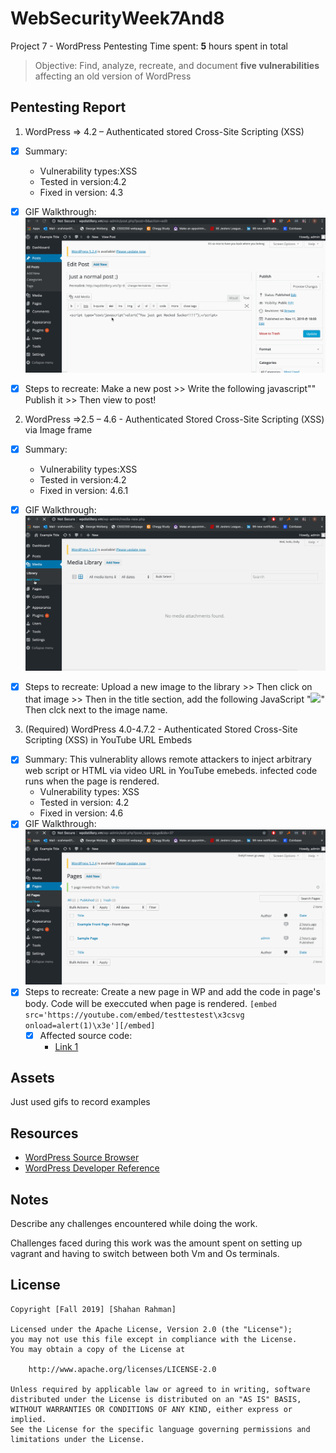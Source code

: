 # WebSecurityWeek7And8
Project 7 - WordPress Pentesting
Time spent: **5** hours spent in total

> Objective: Find, analyze, recreate, and document **five vulnerabilities** affecting an old version of WordPress

## Pentesting Report

1. WordPress => 4.2 – Authenticated stored Cross-Site Scripting (XSS)
  - [X] Summary: 
    - Vulnerability types:XSS
    - Tested in version:4.2
    - Fixed in version: 4.3
  - [X] GIF Walkthrough: 
  ![XSS](https://github.com/shahan27/WebSecurityWeek7And8/blob/master/firstExample.gif)
  
  - [X] Steps to recreate: Make a new post >> Write the following javascript"<script type="text/javascript">alert("Your text goes here");</script>" Publish it >> Then view to post!
 
2. WordPress =>2.5 – 4.6 - Authenticated Stored Cross-Site Scripting (XSS) via Image frame 
  - [X] Summary: 
    - Vulnerability types:XSS
    - Tested in version:4.2
    - Fixed in version: 4.6.1
  - [X] GIF Walkthrough: 
  ![XSS2](https://github.com/shahan27/WebSecurityWeek7And8/blob/master/secondExample.gif)
  
  - [X] Steps to recreate: Upload a new image to the library >> Then click on that image >> Then in the title section, add the following JavaScript "<IMG SRC="#" ONERROR="alert('HACKED HACKED HACKED')"/>" Then clck next to the image name.
 
3. (Required) WordPress  4.0-4.7.2 - Authenticated Stored Cross-Site Scripting (XSS) in YouTube URL Embeds
  - [X] Summary: 
    This vulnerablity allows remote attackers to inject arbitrary web script or HTML via video URL in YouTube emebeds. infected code runs when the page is rendered.
    - Vulnerability types: XSS
    - Tested in version: 4.2
    - Fixed in version: 4.6
  - [X] GIF Walkthrough: 
![xss2_embeddedlink](https://github.com/shahan27/WebSecurityWeek7And8/blob/master/thirdExample.gif)  
- [X] Steps to recreate: 
        Create a new page in WP and add the code in page's body. Code will be execcuted when page is rendered.
    ```[embed src='https://youtube.com/embed/testtestest\x3csvg onload=alert(1)\x3e'][/embed]```
  - [x] Affected source code:
    - [Link 1](http://wpdistillery.dev/?page_id=43)
  
## Assets

Just used gifs to record examples 

## Resources

- [WordPress Source Browser](https://core.trac.wordpress.org/browser/)
- [WordPress Developer Reference](https://developer.wordpress.org/reference/)

## Notes

Describe any challenges encountered while doing the work.

Challenges faced during this work was the amount spent on setting up vagrant and having to switch between both Vm and Os terminals. 

## License

    Copyright [Fall 2019] [Shahan Rahman]

    Licensed under the Apache License, Version 2.0 (the "License");
    you may not use this file except in compliance with the License.
    You may obtain a copy of the License at

        http://www.apache.org/licenses/LICENSE-2.0

    Unless required by applicable law or agreed to in writing, software
    distributed under the License is distributed on an "AS IS" BASIS,
    WITHOUT WARRANTIES OR CONDITIONS OF ANY KIND, either express or implied.
    See the License for the specific language governing permissions and
    limitations under the License.
